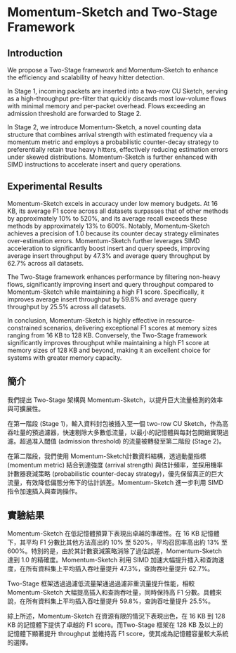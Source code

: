 # Momentum-Sketch and Two-Stage Framework

## Introduction
We propose a Two-Stage framework and Momentum-Sketch to enhance the efficiency and scalability of heavy hitter detection.

In Stage 1, incoming packets are inserted into a two-row CU Sketch, serving as a high-throughput pre-filter that quickly discards most low-volume flows with minimal memory and per-packet overhead. Flows exceeding an admission threshold are forwarded to Stage 2. 

In Stage 2, we introduce Momentum-Sketch, a novel counting data structure that combines arrival strength with estimated frequency via a momentum metric and employs a probabilistic counter-decay strategy to preferentially retain true heavy hitters, effectively reducing estimation errors under skewed distributions. Momentum-Sketch is further enhanced with SIMD instructions to accelerate insert and query operations.

## Experimental Results
Momentum-Sketch excels in accuracy under low memory budgets. At 16 KB, its average F1 score across all datasets surpasses that of other methods by approximately 10% to 520%, and its average recall exceeds these methods by approximately 13% to 600%. Notably, Momentum-Sketch achieves a precision of 1.0 because its counter decay strategy eliminates over-estimation errors. Momentum-Sketch further leverages SIMD acceleration to significantly boost insert and query speeds, improving average insert throughput by 47.3% and average query throughput by 62.7% across all datasets.

The Two-Stage framework enhances performance by filtering non-heavy flows, significantly improving insert and query throughput compared to Momentum-Sketch while maintaining a high F1 score. Specifically, it improves average insert throughput by 59.8% and average query throughput by 25.5% across all datasets.

In conclusion, Momentum-Sketch is highly effective in resource-constrained scenarios, delivering exceptional F1 scores at memory sizes ranging from 16 KB to 128 KB. Conversely, the Two-Stage framework significantly improves throughput while maintaining a high F1 score at memory sizes of 128 KB and beyond, making it an excellent choice for systems with greater memory capacity.

## 簡介
我們提出 Two-Stage 架構與 Momentum-Sketch，以提升巨大流量檢測的效率與可擴展性。

在第一階段 (Stage 1)，輸入資料封包被插入至一個 two-row CU Sketch，作為高吞吐量的預過濾器，快速剔除大多數低流量，以最小的記憶體與每封包開銷實現過濾。超過准入閾值 (admission threshold) 的流量被轉發至第二階段 (Stage 2)。

在第二階段，我們使用 Momentum-Sketch計數資料結構，透過動量指標 (momentum metric) 結合到達強度 (arrival strength) 與估計頻率，並採用機率計數器衰減策略 (probabilistic counter-decay strategy)，優先保留真正的巨大流量，有效降低偏態分佈下的估計誤差。Momentum-Sketch 進一步利用 SIMD 指令加速插入與查詢操作。

## 實驗結果
Momentum-Sketch 在低記憶體預算下表現出卓越的準確性。在 16 KB 記憶體下，其平均 F1 分數比其他方法高出約 10% 至 520%，平均召回率高出約 13% 至 600%。特別的是，由於其計數衰減策略消除了過估誤差，Momentum-Sketch 達到 1.0 的精確度。Momentum-Sketch 利用 SIMD 加速大幅提升插入和查詢速度，在所有資料集上平均插入吞吐量提升 47.3%，查詢吞吐量提升 62.7%。

Two-Stage 框架透過過濾低流量架通過過濾非重流量提升性能，相較 Momentum-Sketch 大幅提高插入和查詢吞吐量，同時保持高 F1 分數。具體來說，在所有資料集上平均插入吞吐量提升 59.8%，查詢吞吐量提升 25.5%。

綜上所述，Momentum-Sketch 在資源有限的情況下表現出色，在 16 KB 到 128 KB 的記憶體下提供了卓越的 F1 score。而Two-Stage 框架在 128 KB 及以上的記憶體下顯著提升 throughput 並維持高 F1 score，使其成為記憶體容量較大系統的選擇。